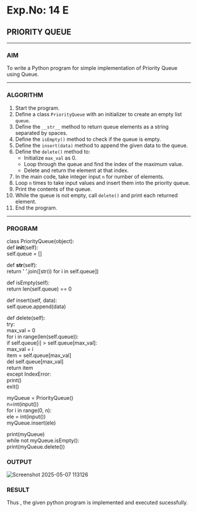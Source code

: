 # Exp.No: 14 E
## PRIORITY QUEUE

---

### AIM  
To write a Python program for simple implementation of Priority Queue using Queue.

---

### ALGORITHM

1. Start the program.  
2. Define a class `PriorityQueue` with an initializer to create an empty list `queue`.  
3. Define the `__str__` method to return queue elements as a string separated by spaces.  
4. Define the `isEmpty()` method to check if the queue is empty.  
5. Define the `insert(data)` method to append the given data to the queue.  
6. Define the `delete()` method to:  
   - Initialize `max_val` as 0.  
   - Loop through the queue and find the index of the maximum value.  
   - Delete and return the element at that index.  
7. In the main code, take integer input `n` for number of elements.  
8. Loop `n` times to take input values and insert them into the priority queue.  
9. Print the contents of the queue.  
10. While the queue is not empty, call `delete()` and print each returned element.  
11. End the program.

---

### PROGRAM

class PriorityQueue(object):  <br />
	def __init__(self):  <br />
		self.queue = [] <br />

def __str__(self):  <br />
		return ' '.join([str(i) for i in self.queue])  <br />

	
def isEmpty(self): <br />
		return len(self.queue) == 0  <br />

	
def insert(self, data):  <br />
	    self.queue.append(data)  <br />

	
def delete(self):  <br />
		try:  <br />
			max_val = 0 <br />
			for i in range(len(self.queue)): <br />
				if self.queue[i] > self.queue[max_val]: <br />
					max_val = i <br />
			item = self.queue[max_val] <br />
			del self.queue[max_val] <br />
			return item <br />
		except IndexError: <br />
			print() <br />
			exit() <br />


myQueue = PriorityQueue() <br />
n=int(input())	 <br />
for i in range(0, n): <br />
    ele = int(input()) <br />
    myQueue.insert(ele) <br />
	
print(myQueue)		 <br />
while not myQueue.isEmpty(): <br />
	print(myQueue.delete())

### OUTPUT


![Screenshot 2025-05-07 113126](https://github.com/user-attachments/assets/302915e1-1971-4692-9373-4ae8eb97497d)


### RESULT

Thus , the given python program is implemented and executed sucessfully.
